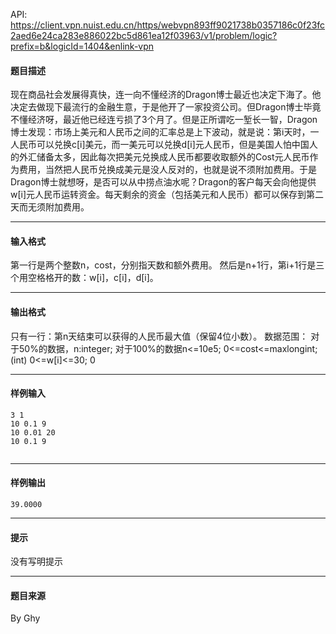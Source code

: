 API: https://client.vpn.nuist.edu.cn/https/webvpn893ff9021738b0357186c0f23fc2aed6e24ca283e886022bc5d861ea12f03963/v1/problem/logic?prefix=b&logicId=1404&enlink-vpn

#### 题目描述

现在商品社会发展得真快，连一向不懂经济的Dragon博士最近也决定下海了。他决定去做现下最流行的金融生意，于是他开了一家投资公司。但Dragon博士毕竟不懂经济呀，最近他已经连亏损了3个月了。但是正所谓吃一堑长一智，Dragon博士发现：市场上美元和人民币之间的汇率总是上下波动，就是说：第i天时，一人民币可以兑换c\[i\]美元，而一美元可以兑换d\[i\]元人民币，但是美国人怕中国人的外汇储备太多，因此每次把美元兑换成人民币都要收取额外的Cost元人民币作为费用，当然把人民币兑换成美元是没人反对的，也就是说不须附加费用。于是Dragon博士就想呀，是否可以从中捞点油水呢？Dragon的客户每天会向他提供w\[i\]元人民币运转资金。每天剩余的资金（包括美元和人民币）都可以保存到第二天而无须附加费用。

---

#### 输入格式

第一行是两个整数n，cost，分别指天数和额外费用。 然后是n+1行，第i+1行是三个用空格格开的数：w\[i\]，c\[i\]，d\[i\]。

---

#### 输出格式

只有一行：第n天结束可以获得的人民币最大值（保留4位小数）。 数据范围： 对于50%的数据，n:integer; 对于100%的数据n<=10e5; 0<=cost<=maxlongint;(int) 0<=w\[i\]<=30; 0

---

#### 样例输入
```
3 1
10 0.1 9
10 0.01 20
10 0.1 9


```

---

#### 样例输出
```
39.0000

```

---

#### 提示

没有写明提示

---

#### 题目来源

By Ghy